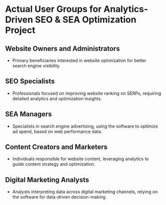 # Actual User Groups for Analytics-Driven SEO & SEA Optimization Project

## Website Owners and Administrators
- Primary beneficiaries interested in website optimization for better search engine visibility.

## SEO Specialists
- Professionals focused on improving website ranking on SERPs, requiring detailed analytics and optimization insights.

## SEA Managers
- Specialists in search engine advertising, using the software to optimize ad spend, based on web performance data.

## Content Creators and Marketers
- Individuals responsible for website content, leveraging analytics to guide content strategy and optimization.

## Digital Marketing Analysts
- Analysts interpreting data across digital marketing channels, relying on the software for data-driven decision-making.

